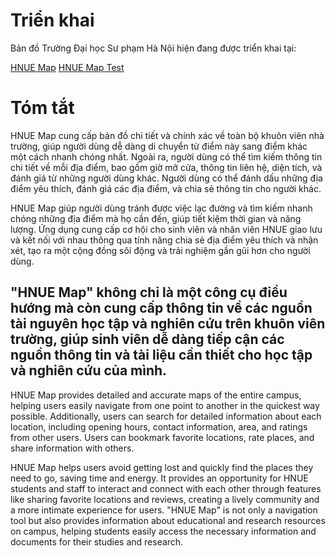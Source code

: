 # Triển khai
Bản đồ Trường Đại học Sư phạm Hà Nội hiện đang được triển khai tại:

[HNUE Map](https://hnuemapforyou.netlify.app/)
[HNUE Map Test](https://hnuemaptest.netlify.app/)
# Tóm tắt
HNUE Map cung cấp bản đồ chi tiết và chính xác về toàn bộ khuôn viên nhà trường, giúp người dùng dễ dàng di chuyển từ điểm này sang điểm khác một cách nhanh chóng nhất. Ngoài ra, người dùng có thể tìm kiếm thông tin chi tiết về mỗi địa điểm, bao gồm giờ mở cửa, thông tin liên hệ, diện tích, và đánh giá từ những người dùng khác. Người dùng có thể đánh dấu những địa điểm yêu thích, đánh giá các địa điểm, và chia sẻ thông tin cho người khác.

HNUE Map giúp người dùng tránh được việc lạc đường và tìm kiếm nhanh chóng những địa điểm mà họ cần đến, giúp tiết kiệm thời gian và năng lượng. Ứng dụng cung cấp cơ hội cho sinh viên và nhân viên HNUE giao lưu và kết nối với nhau thông qua tính năng chia sẻ địa điểm yêu thích và nhận xét, tạo ra một cộng đồng sôi động và trải nghiệm gần gũi hơn cho người dùng.

"HNUE Map" không chỉ là một công cụ điều hướng mà còn cung cấp thông tin về các nguồn tài nguyên học tập và nghiên cứu trên khuôn viên trường, giúp sinh viên dễ dàng tiếp cận các nguồn thông tin và tài liệu cần thiết cho học tập và nghiên cứu của mình.
---
HNUE Map provides detailed and accurate maps of the entire campus, helping users easily navigate from one point to another in the quickest way possible. Additionally, users can search for detailed information about each location, including opening hours, contact information, area, and ratings from other users. Users can bookmark favorite locations, rate places, and share information with others.

HNUE Map helps users avoid getting lost and quickly find the places they need to go, saving time and energy. It provides an opportunity for HNUE students and staff to interact and connect with each other through features like sharing favorite locations and reviews, creating a lively community and a more intimate experience for users. "HNUE Map" is not only a navigation tool but also provides information about educational and research resources on campus, helping students easily access the necessary information and documents for their studies and research.
